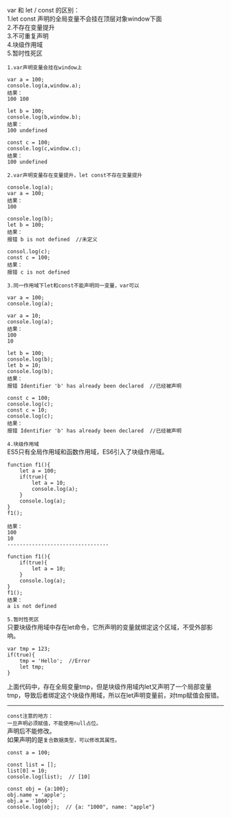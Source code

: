 var 和 let / const 的区别：  
1.let const 声明的全局变量不会挂在顶层对象window下面  
2.不存在变量提升  
3.不可重复声明  
4.块级作用域  
5.暂时性死区


`1.var声明变量会挂在window上`  
```
var a = 100;
console.log(a,window.a);
结果：
100 100

let b = 100;
console.log(b,window.b);
结果：
100 undefined

const c = 100;
console.log(c,window.c);
结果：
100 undefined
```

`2.var声明变量存在变量提升，let const不存在变量提升`  
```
console.log(a);
var a = 100;
结果：
100

console.log(b);
let b = 100;
结果：
报错 b is not defined  //未定义

consol.log(c);
const c = 100;
结果：
报错 c is not defined
```

`3.同一作用域下let和const不能声明同一变量，var可以`    
```
var a = 100;
console.log(a);

var a = 10;
console.log(a);
结果：
100
10

let b = 100;
console.log(b);
let b = 10;
console.log(b);
结果：
报错 Identifier 'b' has already been declared  //已经被声明

const c = 100;
console.log(c);
const c = 10;
console.log(c);
结果：
报错 Identifier 'b' has already been declared  //已经被声明
```

`4.块级作用域`  
ES5只有全局作用域和函数作用域，ES6引入了块级作用域。  
```
function f1(){
    let a = 100;
    if(true){
        let a = 10;
        console.log(a);
    }
    console.log(a);
}
f1();

结果：
100
10
---------------------------------

function f1(){
    if(true){
        let a = 10;
    }
    console.log(a);
}
f1();
结果：
a is not defined
```

`5.暂时性死区`  
只要块级作用域中存在let命令，它所声明的变量就绑定这个区域，不受外部影响。  
```
var tmp = 123;
if(true){
    tmp = 'Hello';  //Error
    let tmp;
}
```
上面代码中，存在全局变量tmp，但是块级作用域内let又声明了一个局部变量tmp，导致后者绑定这个块级作用域，所以在let声明变量前，对tmp赋值会报错。  

---


`const注意的地方：`  
`一旦声明必须赋值，不能使用null占位。`  
声明后不能修改。  
如果声明的是`复合数据类型，可以修改其属性。`  
```
const a = 100;

const list = [];
list[0] = 10;
console.log(list);  // [10]

const obj = {a:100};
obj.name = 'apple';
obj.a = '1000';
console.log(obj);  // {a: "1000", name: "apple"}
```